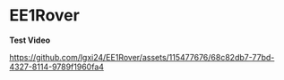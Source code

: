 # EE1Rover
**Test Video**

https://github.com/lgxi24/EE1Rover/assets/115477676/68c82db7-77bd-4327-8114-9789f1960fa4

